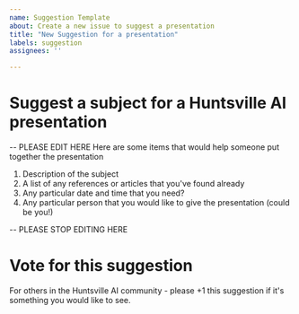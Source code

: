 ```yaml
---
name: Suggestion Template
about: Create a new issue to suggest a presentation
title: "New Suggestion for a presentation"
labels: suggestion
assignees: ''

---
```


# Suggest a subject for a Huntsville AI presentation

-- PLEASE EDIT HERE
Here are some items that would help someone put together the presentation

1. Description of the subject
2. A list of any references or articles that you've found already
3. Any particular date and time that you need?
4. Any particular person that you would like to give the presentation (could be you!)

-- PLEASE STOP EDITING HERE

# Vote for this suggestion

For others in the Huntsville AI community - please +1 this suggestion if it's something you would like to see.
